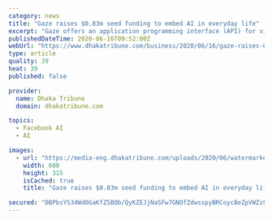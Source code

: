 ```yaml
---
category: news
title: "Gaze raises $0.83m seed funding to embed AI in everyday life"
excerpt: "Gaze offers an application programming interface (API) for visual recognition technologies like facial recognition, product recognition, multilingual optical character recognition (OCR) and more"
publishedDateTime: 2020-06-16T09:52:00Z
webUrl: "https://www.dhakatribune.com/business/2020/06/16/gaze-raises-0-83m-seed-funding-to-embed-ai-in-everyday-life"
type: article
quality: 39
heat: 39
published: false

provider:
  name: Dhaka Tribune
  domain: dhakatribune.com

topics:
  - Facebook AI
  - AI

images:
  - url: "https://media-eng.dhakatribune.com/uploads/2020/06/watermarked/332682/15923014845996-4169015455899451392-o-1-1592300448971.jpg"
    width: 600
    height: 315
    isCached: true
    title: "Gaze raises $0.83m seed funding to embed AI in everyday life"

secured: "DBPbsYS34WdOGaKfZ5BOb/QyKZEJjNaSFw7GNOfZdwsspyBRCoycBeZpVWZz8eIyXf5+3U8KGjZYWNj7zK0YVMwfOofP8CB1YiUE0a10e+kcx0oxaLUPvgCZWk110+cQpHzqvdi8FAMQp80frrBB5x5xTR66b+RVyRkRosjDLdbYCI7D3UO41k6aF7Qg4jjl33RMdMg3T6f/ukf9E/fjZAR5vWdoJHmpEr5f7emYqRfzJjJWUxqDDcDRyk/0meAfmOzzhfA8grYwLTl6uLzeNsyRGHCOf8WbObroglDsaDdSLuTOBPoxAkeTRulf3oNcCvQWybK9fiKgW6d9lt51rA==;BMFKk7vsmciE+08nnothIQ=="
---
```



